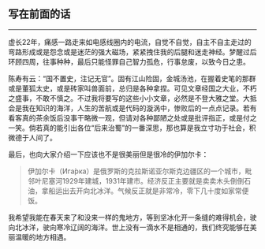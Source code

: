 写在前面的话
---
---
虚长22年，痛感一路走来如电感线圈内的电流，自觉不自觉，自主不自主走过的弯路形成或是怨念或是迷茫的强大磁场，紧紧拽住我的后腿和迷走神经。梦醒过后环顾四周，往事种种，最后只能怪罪自己智力孤危，行事怠废，以致今日之患。

陈寿有云：“国不置史，注记无官”。固有江山险固，金城汤池，在握着史笔的那群或是董狐太史，或是砖家叫兽面前，总归是各种拿捏。可见文章经国之大业，不朽之盛事，不敢不慎之。不过我将要写的这些小小文章，必然是不登大雅之堂。大抵会是我在知识的海洋，人生的苦航或是代码的漩涡中，惨败后的一点点记录。若有看客真的茶余饭后没事干略微一观，但请对各种鄙陋之处或是批评指正，或是付之一笑。倘若真的能引出各位“后来治蜀”的一番深思，那也算是我立寸功于社会，积微德于人间了。

最后，也向大家介绍一下应该也不是很美丽但是很冷的伊加尔卡：
> 伊加尔卡（Ига́рка）是俄罗斯的克拉斯诺亚尔斯克边疆区的一个城市，毗邻叶尼塞河1929年建城，1931年建市。经济反正主要就是卖卖木头倒倒石油，拿船运出去开向北冰洋。气候反正就是非常冷，零下几十度如家常便饭。

我希望我能在春天来了和没来一样的鬼地方，等到坚冰化开一条缝的难得机会，驶向北冰洋，驶向寒冷辽阔的海洋。世上没有一滴水不是相通的，我们终究能够在美丽温暖的地方相遇。

